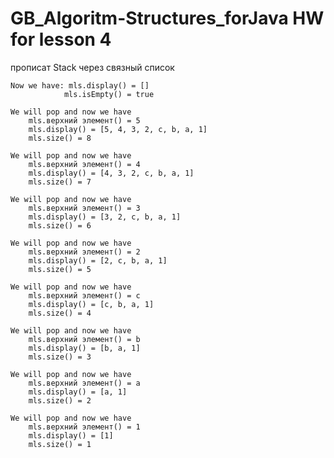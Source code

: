 # GB_Algoritm-Structures_forJava HW for lesson 4

прописат Stack через связный список 

	Now we have: mls.display() = []
				mls.isEmpty() = true

	We will pop and now we have
		mls.верхний элемент() = 5
		mls.display() = [5, 4, 3, 2, c, b, a, 1]
		mls.size() = 8

	We will pop and now we have
		mls.верхний элемент() = 4
		mls.display() = [4, 3, 2, c, b, a, 1]
		mls.size() = 7

	We will pop and now we have
		mls.верхний элемент() = 3
		mls.display() = [3, 2, c, b, a, 1]
		mls.size() = 6

	We will pop and now we have
		mls.верхний элемент() = 2
		mls.display() = [2, c, b, a, 1]
		mls.size() = 5

	We will pop and now we have
		mls.верхний элемент() = c
		mls.display() = [c, b, a, 1]
		mls.size() = 4

	We will pop and now we have
		mls.верхний элемент() = b
		mls.display() = [b, a, 1]
		mls.size() = 3

	We will pop and now we have
		mls.верхний элемент() = a
		mls.display() = [a, 1]
		mls.size() = 2

	We will pop and now we have
		mls.верхний элемент() = 1
		mls.display() = [1]
		mls.size() = 1
